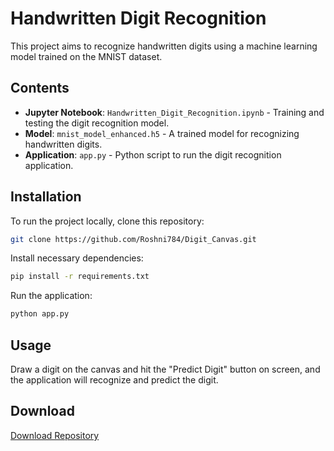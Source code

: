 
# Handwritten Digit Recognition

This project aims to recognize handwritten digits using a machine learning model trained on the MNIST dataset.

## Contents
- **Jupyter Notebook**: `Handwritten_Digit_Recognition.ipynb` - Training and testing the digit recognition model.
- **Model**: `mnist_model_enhanced.h5` - A trained model for recognizing handwritten digits.
- **Application**: `app.py` - Python script to run the digit recognition application.

## Installation
To run the project locally, clone this repository:
```bash
git clone https://github.com/Roshni784/Digit_Canvas.git
```

Install necessary dependencies:
```bash
pip install -r requirements.txt
```

Run the application:
```bash
python app.py
```

## Usage
Draw a digit on the canvas and hit the "Predict Digit" button on screen, and the application will recognize and predict the digit.

## Download
[Download Repository](https://www.kaggle.com/datasets/sylvia23/mnist-data-for-digit-recognation)
